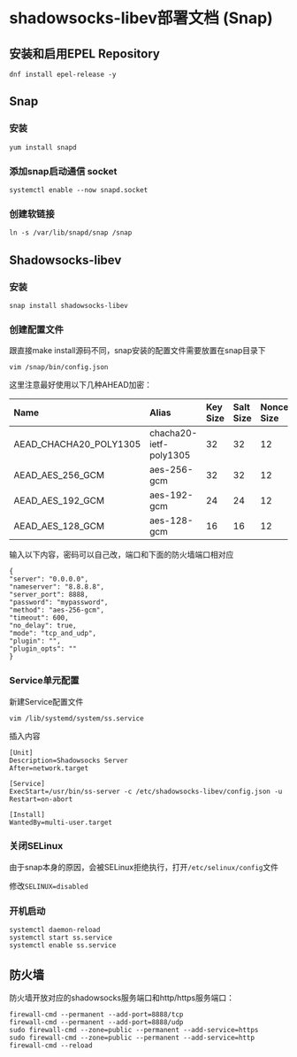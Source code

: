 # shadowsocks-libev部署文档 \(Snap\)

## 安装和启用EPEL Repository

```text
dnf install epel-release -y
```

## Snap

### 安装

```text
yum install snapd
```

### 添加snap启动通信 socket

```text
systemctl enable --now snapd.socket
```

### 创建软链接

```text
ln -s /var/lib/snapd/snap /snap
```

## Shadowsocks-libev

### 安装

```text
snap install shadowsocks-libev
```

### 创建配置文件

跟直接make install源码不同，snap安装的配置文件需要放置在snap目录下

```text
vim /snap/bin/config.json
```

这里注意最好使用以下几种AHEAD加密：

| Name | Alias | Key Size | Salt Size | Nonce Size | Tag Size |
| :--- | :--- | :--- | :--- | :--- | :--- |
| AEAD\_CHACHA20\_POLY1305 | chacha20-ietf-poly1305 | 32 | 32 | 12 | 16 |
| AEAD\_AES\_256\_GCM | aes-256-gcm | 32 | 32 | 12 | 16 |
| AEAD\_AES\_192\_GCM | aes-192-gcm | 24 | 24 | 12 | 16 |
| AEAD\_AES\_128\_GCM | aes-128-gcm | 16 | 16 | 12 | 16 |

输入以下内容，密码可以自己改，端口和下面的防火墙端口相对应

```text
{
"server": "0.0.0.0",
"nameserver": "8.8.8.8",
"server_port": 8888,
"password": "mypassword",
"method": "aes-256-gcm",
"timeout": 600,
"no_delay": true,
"mode": "tcp_and_udp",
"plugin": "",
"plugin_opts": ""
}
```



### Service单元配置

新建Service配置文件

```text
vim /lib/systemd/system/ss.service
```

插入内容

```text
[Unit]
Description=Shadowsocks Server
After=network.target

[Service]
ExecStart=/usr/bin/ss-server -c /etc/shadowsocks-libev/config.json -u
Restart=on-abort

[Install]
WantedBy=multi-user.target
```

### 关闭SELinux

由于snap本身的原因，会被SELinux拒绝执行，打开`/etc/selinux/config`文件

修改`SELINUX=disabled`

### 开机启动

```text
systemctl daemon-reload
systemctl start ss.service
systemctl enable ss.service
```

## 防火墙

防火墙开放对应的shadowsocks服务端口和http/https服务端口：

```text
firewall-cmd --permanent --add-port=8888/tcp
firewall-cmd --permanent --add-port=8888/udp
sudo firewall-cmd --zone=public --permanent --add-service=https
sudo firewall-cmd --zone=public --permanent --add-service=http
firewall-cmd --reload
```







